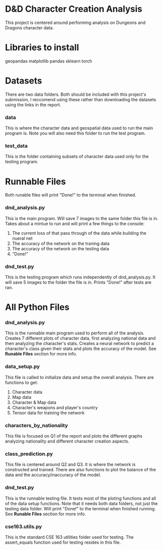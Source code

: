# D&D Character Creation Analysis

This project is centered around performing analysis on Dungeons and Dragons character data.

# Libraries to install
geopandas
matplotlib
pandas
sklearn
torch

# Datasets
There are two data folders.
Both should be included with this project's submission, I reccomend using these
rather than downloading the datasets using the links in the report.
### data
This is where the character data and geospatial data used to run the main program is.
Note you will also need this folder to run the test program.
### test_data
This is the folder containing subsets of character data used only for the testing program.

# Runnable Files
Both runable files will print "Done!" to the terminal when finished.
### dnd_analysis.py
This is the main program. Will save 7 images to the same folder this file is in.
Takes about a mintue to run and will print a few things to the console:
1. The current loss of that pass through of the data while building the nueral net
2. The accuracy of the network on the traning data
3. The accuracy of the network on the testing data
4. "Done!"  
### dnd_test.py
This is the testing program which runs independently of dnd_analysis.py.
It will save 5 images to the folder the file is in.
Prints "Done!" after tests are ran.
# All Python Files
### dnd_analysis.py
This is the runnable main program used to perform all of the analysis.
Creates 7 different plots of character data, first analyzing national data and
then analyzing the character's stats. Creates a neural network to predict
a character's class given their stats and plots the accuracy of the model.
See **Runable Files** section for more info.
### data_setup.py
This file is called to initialize data and setup the overall analysis.
There are functions to get:
1. Character data
2. Map data
3. Character & Map data 
4. Character's weapons and player's country
5. Tensor data for training the network
### characters_by_nationality
This file is focused on Q1 of the report and plots the different
graphs analyzing nationality and different character creation aspects.
### class_prediction.py
This file is centered around Q2 and Q3. It is where the network is constructed
and trained. There are also functions to plot the balance of the data and the
accuracy/inaccuracy of the model.
### dnd_test.py
This is the runnable testing file. It tests most of the ploting functions
and all of the data setup functions. Note that it needs both data folders,
not just the testing data folder. Will print "Done!" to the terminal when
finished running. See **Runable Files** section for more info.
### cse163.utils.py
This is the standard CSE 163 utilities folder used for testing.
The assert_equals function used for testing resides in this file.

